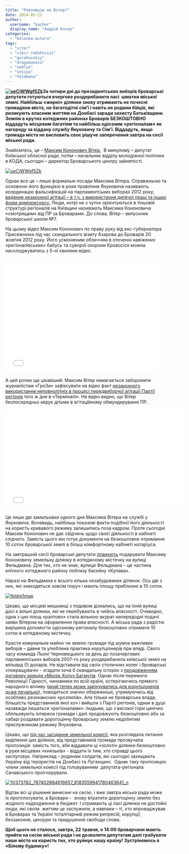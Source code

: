 ```yaml
---
title: "Революцію на Вітер?"
date: 2014-05-21
author: 
  username: "kachor"
  display_name: "Андрій Качор"
categories: 
  - "kolonka-avtora"
tags: 
  - "viter"
  - "vibir-redaktsiyi"
  - "gorohovskiy"
  - "dragomanova"
  - "zemlya"
  - "sesiya"
  - "feldmana"
---
```


**[![ueCiWWgfSZk](https://mpz.brovary.org/wp-content/uploads/2014/05/ueCiWWgfSZk.jpg)](https://mpz.brovary.org/wp-content/uploads/2014/05/ueCiWWgfSZk.jpg)За чотири дні до президентських виборів броварські депутати готуються вчергове роздерибанити ласі  шматки міської землі. Найбільш «жирні» ділянки знову отримають не почесні громадяни міста, не багатодітні сім’ї і навіть не родини бійців, які ризикують власним життям на Донбасі заради захисту Батьківщини. Землю в крутих котеджних районах Броварів БЕЗКОШТОВНО віддадуть місцевим багатіям та найбільш одіозним «регіоналам» як нагороду за віддану службу Януковичу та Сім’ї. Віддадуть, якщо громада міста не висловить своє рішуче заперечення завтра на сесії міської ради.**

Знайомтесь, це – [Максим Кононович Вітер.](http://vk.com/id188707707)  В минулому – депутат Київської обласної ради, потім – начальник відділу молодіжної політики в КОДА, сьогодні – директор Броварського центру зайнятості.

[![ueCiWWgfSZk](https://mpz.brovary.org/wp-content/uploads/2014/05/ueCiWWgfSZk.jpg)](https://mpz.brovary.org/wp-content/uploads/2014/05/ueCiWWgfSZk.jpg)

Однак все це – лише формальні посади Максима Вітера. Справжньою та основною його функцією в роки правління Януковича називають координацію фальсифікацій на парламентських виборах 2012 року, [ведення незаконної агітації – в т.ч. з використання дитячої праці та інших форм адмінресурсу.](https://mpz.brovary.org/mizhrayonnu-yarmarku-vakansiy-u-brovarah-peretvorili-na-agitatsiyniy-zahid-partiyi-regioniv/) Люди, котрі не з чуток орієнтуються в тіньовій структурі регіоналів на Київщині називають Максима Кононовича «смотрящим» від ПР за Броварами. До слова, Вітер – випускник броварської школи №7.

На цьому відео Максим Кононович по праву руку від екс-губернатора Присяжнюка під час скандального візиту Азарова до Броварів 20 жовтня 2012 року. Його усміхненим обличчям в оточенні навіжених «регіоналівських» бабусь та суворої охорони Кровосіся можна насолоджуватись з 5-ої хвилини відео.

<iframe src="//www.youtube.com/embed/wT7SeNc1I4k" width="480" height="360" frameborder="0" allowfullscreen="allowfullscreen"></iframe>

А цей ролик ще цікавіший: Максим Вітер намагається заборонити журналістам «ГроЗи» зафіксувати на відео факт [незаконного використання неповнолітніх в процесі передвиборчої агітації Партії регіонів](http://nbnews.com.ua/news/62282/) того ж дня в «Терміналі». На відео видно, що Вітер безпосередньо керує дітьми в агітаційному обмундируванні ПР.

<iframe src="//www.youtube.com/embed/BB18GQzuTVQ" width="560" height="315" frameborder="0" allowfullscreen="allowfullscreen"></iframe>

Це лише дві замальовки одного дня Максима Вітера на службі у Януковича. Вочевидь, найбільш показові факти подібної його діяльності на користь кривавого режиму залишились поза кадром. Проте сьогодні Максим Кононович не дає свідчень щодо своєї діяльності в кабінеті слідчого. Замість цього він готує документи на безкоштовне отримання 10 соток броварської землі в більш комфортному кабінеті нотаріуса.

На завтрашній сесії броварські депутати [планують](http://www.brovary.kiev.ua/proekt-r%D1%96shennya-m%D1%96sko%D1%97-radi-325) подарувати Максиму Кононовичу земельну ділянку в котеджному містечку на вулиці Фельдмана. Для тих, хто не знає, вулиця Фельдмана – це частина елітного котеджного району поблизу басейну «Купава».

Наразі на Фельдмана є всього кілька незабудованих ділянок. Ось дві з них, які знаходяться зовсім поруч і мають площу приблизно в 10 соток.

[![feldm1map](https://mpz.brovary.org/wp-content/uploads/2014/05/feldm1map.jpg)](https://mpz.brovary.org/wp-content/uploads/2014/05/feldm1map.jpg)

Цікаво, що місцеві мешканці з подивом дізнались, що на їхній вулиці досі є вільні ділянки, які не перебувають в чиїйсь власності. Очевидно, одна з цих площ «раптово» стала вільною акурат напередодні подачі заяви Вітером на оформлення права власності. А міська рада з радістю вирішила допомогти одіозному регіоналу безкоштовно отримати 10 соток в котеджному містечку.

Красти комунальне майно чи землю громади під шумок важливих виборів – давня та улюблена практика корупціонерів при владі. Свого часу команда Льоні Черновецького за день до позачергових парламентських виборів 2007-го року роздерибанила київської землі на мільярд (!) доларів. Не відставали від своїх столичних колег і броварські «покращувачі» - згадати хоча б скандальну історію з [продовженням договору оренди «Мюзік Холу» Багмутів](https://mpz.brovary.org/brovarska-sim-ya-istoriya-odniyeyi-kulturnoyi-shemi-chastina-2/). Однак після перемоги Революції Гідності, чиновники по всій країні, остерігаючись прямого народного впливу ([який тепер може закінчуватись для корупціонерів дуже печально](http://charivne.info/news/Masovu-strilyaninu-na-Rivnenshchini-orhanizuvav-nardep-foto)), поводяться значно обережніше, утримуючись від особливо резонансних «розпилів». Але тільки не броварська влада, більшість представників якої хоч і вийшли з Партії регіонів, однак в душі назавжди лишаться «регіоналами»: людьми, що з високої гори цинічно обпльовують інтереси громади і далі продовжують безкоштовно або за хабарі роздавати дорогоцінну броварську землю недобитим прислужникам режиму Януковича.

Цікаво, що [під час засідання земельної комісії](https://www.facebook.com/photo.php?fbid=787402884616657&set=gm.828891920474109&ENGINE=1&theater), яка розглядала питання виділення цих ділянок, від представників громади прозвучала пропозиція: замість того, аби віддавати ці «золоті» ділянки безкоштовно в руки місцевих «князьків» - віддати їх тим, хто справді цього заслуговує. Наприклад – родинам солдатів, які сьогодні захищають Україну від терористів на Донбасі та Луганщині.  Однак таку пропозицію члени земельної комісії під головуванням  депутата-регіонала Сачавського проігнорували.

[![10373782_787402884616657_8183559941780463641_n](https://mpz.brovary.org/wp-content/uploads/2014/05/10373782_787402884616657_8183559941780463641_n.jpg)](https://mpz.brovary.org/wp-content/uploads/2014/05/10373782_787402884616657_8183559941780463641_n.jpg)

Відтак всі ці рішення винесені на сесію, і вже завтра міська рада може їх проголосувати, а Бровари -  знову втратити дорогоцінну землю без жодного надходження в бюджет. І отримають ці ласі ділянки не достойні люди, які своїм  життям це заслужили, а навпаки – ті, хто впроваджував в Броварах та Україні тоталітарний режим репресій, корупції, беззаконня, цензури та придушення свободи слова.

**Щоб цього не сталося, завтра, 22 травня, о 14:00 броварчани мають прийти на сесію міської ради і не дозволити депутатам далі грабувати наше місто на користь тих, хто руйнує нашу країну! Зустрінемось в «Білому будинку»!**
